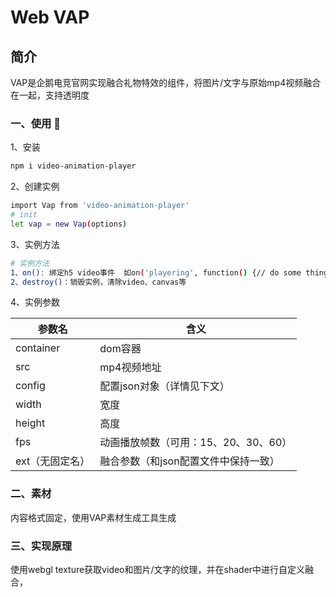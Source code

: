 # Web VAP 


## 简介
VAP是企鹅电竞官网实现融合礼物特效的组件，将图片/文字与原始mp4视频融合在一起，支持透明度


### 一、使用 🔧

1、安装
``` bash
npm i video-animation-player
```

2、创建实例
``` bash
import Vap from 'video-animation-player'
# init
let vap = new Vap(options)
```

3、实例方法
``` bash
# 实例方法
1、on(): 绑定h5 video事件  如on('playering', function() {// do some thing})
2、destroy()：销毁实例，清除video、canvas等
```

4、实例参数

参数名 | 含义
---- | --- 
container | dom容器
src |  mp4视频地址
config | 配置json对象（详情见下文）
width | 宽度
height | 高度
fps | 动画播放帧数（可用：15、20、30、60）
ext（无固定名） | 融合参数（和json配置文件中保持一致）

### 二、素材
内容格式固定，使用VAP素材生成工具生成

### 三、实现原理

使用webgl texture获取video和图片/文字的纹理，并在shader中进行自定义融合，




